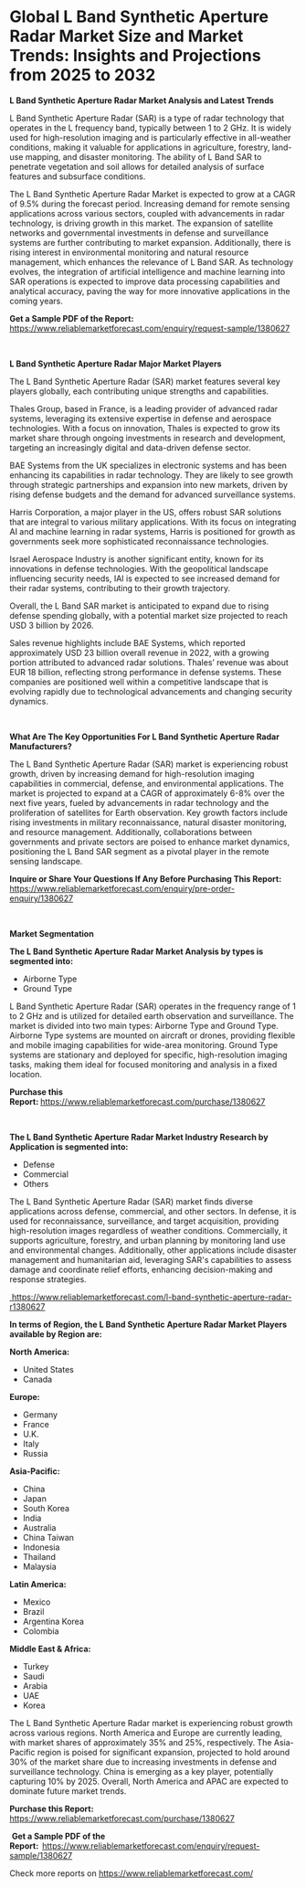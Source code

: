 <p><h1>Global L Band Synthetic Aperture Radar Market Size and Market Trends: Insights and Projections from 2025 to 2032</h1></p><p><strong>L Band Synthetic Aperture Radar Market Analysis and Latest Trends</strong></p>
<p><p>L Band Synthetic Aperture Radar (SAR) is a type of radar technology that operates in the L frequency band, typically between 1 to 2 GHz. It is widely used for high-resolution imaging and is particularly effective in all-weather conditions, making it valuable for applications in agriculture, forestry, land-use mapping, and disaster monitoring. The ability of L Band SAR to penetrate vegetation and soil allows for detailed analysis of surface features and subsurface conditions.</p><p>The L Band Synthetic Aperture Radar Market is expected to grow at a CAGR of 9.5% during the forecast period. Increasing demand for remote sensing applications across various sectors, coupled with advancements in radar technology, is driving growth in this market. The expansion of satellite networks and governmental investments in defense and surveillance systems are further contributing to market expansion. Additionally, there is rising interest in environmental monitoring and natural resource management, which enhances the relevance of L Band SAR. As technology evolves, the integration of artificial intelligence and machine learning into SAR operations is expected to improve data processing capabilities and analytical accuracy, paving the way for more innovative applications in the coming years.</p></p>
<p><strong>Get a Sample PDF of the Report:&nbsp;</strong> <a href="https://www.reliablemarketforecast.com/enquiry/request-sample/1380627?utm_campaign=2111&utm_medium=2&utm_source=Github&utm_content=ia&utm_term=15022025&utm_id=l-band-synthetic-aperture-radar">https://www.reliablemarketforecast.com/enquiry/request-sample/1380627</a></p>
<p>&nbsp;</p>
<p><strong>L Band Synthetic Aperture Radar Major Market Players</strong></p>
<p><p>The L Band Synthetic Aperture Radar (SAR) market features several key players globally, each contributing unique strengths and capabilities. </p><p>Thales Group, based in France, is a leading provider of advanced radar systems, leveraging its extensive expertise in defense and aerospace technologies. With a focus on innovation, Thales is expected to grow its market share through ongoing investments in research and development, targeting an increasingly digital and data-driven defense sector.</p><p>BAE Systems from the UK specializes in electronic systems and has been enhancing its capabilities in radar technology. They are likely to see growth through strategic partnerships and expansion into new markets, driven by rising defense budgets and the demand for advanced surveillance systems.</p><p>Harris Corporation, a major player in the US, offers robust SAR solutions that are integral to various military applications. With its focus on integrating AI and machine learning in radar systems, Harris is positioned for growth as governments seek more sophisticated reconnaissance technologies.</p><p>Israel Aerospace Industry is another significant entity, known for its innovations in defense technologies. With the geopolitical landscape influencing security needs, IAI is expected to see increased demand for their radar systems, contributing to their growth trajectory.</p><p>Overall, the L Band SAR market is anticipated to expand due to rising defense spending globally, with a potential market size projected to reach USD 3 billion by 2026. </p><p>Sales revenue highlights include BAE Systems, which reported approximately USD 23 billion overall revenue in 2022, with a growing portion attributed to advanced radar solutions. Thales’ revenue was about EUR 18 billion, reflecting strong performance in defense systems. These companies are positioned well within a competitive landscape that is evolving rapidly due to technological advancements and changing security dynamics.</p></p>
<p>&nbsp;</p>
<p><strong>What Are The Key Opportunities For L Band Synthetic Aperture Radar Manufacturers?</strong></p>
<p><p>The L Band Synthetic Aperture Radar (SAR) market is experiencing robust growth, driven by increasing demand for high-resolution imaging capabilities in commercial, defense, and environmental applications. The market is projected to expand at a CAGR of approximately 6-8% over the next five years, fueled by advancements in radar technology and the proliferation of satellites for Earth observation. Key growth factors include rising investments in military reconnaissance, natural disaster monitoring, and resource management. Additionally, collaborations between governments and private sectors are poised to enhance market dynamics, positioning the L Band SAR segment as a pivotal player in the remote sensing landscape.</p></p>
<p><strong>Inquire or Share Your Questions If Any Before Purchasing This Report:</strong> <a href="https://www.reliablemarketforecast.com/enquiry/pre-order-enquiry/1380627?utm_campaign=2111&utm_medium=2&utm_source=Github&utm_content=ia&utm_term=15022025&utm_id=l-band-synthetic-aperture-radar">https://www.reliablemarketforecast.com/enquiry/pre-order-enquiry/1380627</a></p>
<p>&nbsp;</p>
<p><strong>Market Segmentation</strong></p>
<p><strong>The L Band Synthetic Aperture Radar Market Analysis by types is segmented into:</strong></p>
<p><ul><li>Airborne Type</li><li>Ground Type</li></ul></p>
<p><p>L Band Synthetic Aperture Radar (SAR) operates in the frequency range of 1 to 2 GHz and is utilized for detailed earth observation and surveillance. The market is divided into two main types: Airborne Type and Ground Type. Airborne Type systems are mounted on aircraft or drones, providing flexible and mobile imaging capabilities for wide-area monitoring. Ground Type systems are stationary and deployed for specific, high-resolution imaging tasks, making them ideal for focused monitoring and analysis in a fixed location.</p></p>
<p><strong>Purchase this Report:&nbsp;</strong><a href="https://www.reliablemarketforecast.com/purchase/1380627?utm_campaign=2111&utm_medium=2&utm_source=Github&utm_content=ia&utm_term=15022025&utm_id=l-band-synthetic-aperture-radar">https://www.reliablemarketforecast.com/purchase/1380627</a></p>
<p>&nbsp;</p>
<p><strong>The L Band Synthetic Aperture Radar Market Industry Research by Application is segmented into:</strong></p>
<p><ul><li>Defense</li><li>Commercial</li><li>Others</li></ul></p>
<p><p>The L Band Synthetic Aperture Radar (SAR) market finds diverse applications across defense, commercial, and other sectors. In defense, it is used for reconnaissance, surveillance, and target acquisition, providing high-resolution images regardless of weather conditions. Commercially, it supports agriculture, forestry, and urban planning by monitoring land use and environmental changes. Additionally, other applications include disaster management and humanitarian aid, leveraging SAR's capabilities to assess damage and coordinate relief efforts, enhancing decision-making and response strategies.</p></p>
<p><a href="https://www.reliablemarketforecast.com/l-band-synthetic-aperture-radar-r1380627?utm_campaign=2111&utm_medium=2&utm_source=Github&utm_content=ia&utm_term=15022025&utm_id=l-band-synthetic-aperture-radar">&nbsp;https://www.reliablemarketforecast.com/l-band-synthetic-aperture-radar-r1380627</a></p>
<p><strong>In terms of Region, the L Band Synthetic Aperture Radar Market Players available by Region are:</strong></p>
<p>
    <p> <strong> North America: </strong>
        <ul>
            <li>United States</li>
            <li>Canada</li>
        </ul>
        </p> 
    <p> <strong> Europe: </strong>
        <ul>
            <li>Germany</li>
            <li>France</li>
            <li>U.K.</li>
            <li>Italy</li>
            <li>Russia</li>
        </ul>
        </p> 
    <p> <strong> Asia-Pacific: </strong>
        <ul>
            <li>China</li>
            <li>Japan</li>
            <li>South Korea</li>
            <li>India</li>
            <li>Australia</li>
            <li>China Taiwan</li>
            <li>Indonesia</li>
            <li>Thailand</li>
            <li>Malaysia</li>
        </ul>
        </p> 
    <p> <strong> Latin America: </strong>
        <ul>
            <li>Mexico</li>
            <li>Brazil</li>
            <li>Argentina Korea</li>
            <li>Colombia</li>
        </ul>
        </p> 
    <p> <strong> Middle East & Africa: </strong>
        <ul>
            <li>Turkey</li>
            <li>Saudi</li>
            <li>Arabia</li>
            <li>UAE</li>
            <li>Korea</li>
        </ul>
    </p>
    </p>
<p><p>The L Band Synthetic Aperture Radar market is experiencing robust growth across various regions. North America and Europe are currently leading, with market shares of approximately 35% and 25%, respectively. The Asia-Pacific region is poised for significant expansion, projected to hold around 30% of the market share due to increasing investments in defense and surveillance technology. China is emerging as a key player, potentially capturing 10% by 2025. Overall, North America and APAC are expected to dominate future market trends.</p></p>
<p><strong>Purchase this Report: </strong><a href="https://www.reliablemarketforecast.com/purchase/1380627?utm_campaign=2111&utm_medium=2&utm_source=Github&utm_content=ia&utm_term=15022025&utm_id=l-band-synthetic-aperture-radar">https://www.reliablemarketforecast.com/purchase/1380627</a></p>
<p>&nbsp;<strong>Get a Sample PDF of the Report:&nbsp;&nbsp;</strong><a href="https://www.reliablemarketforecast.com/enquiry/request-sample/1380627?utm_campaign=2111&utm_medium=2&utm_source=Github&utm_content=ia&utm_term=15022025&utm_id=l-band-synthetic-aperture-radar">https://www.reliablemarketforecast.com/enquiry/request-sample/1380627</a></p>
<p><strong></strong></p>
<p>Check more reports on <a href="https://www.reliablemarketforecast.com/?utm_campaign=2111&utm_medium=2&utm_source=Github&utm_content=ia&utm_term=15022025&utm_id=l-band-synthetic-aperture-radar">https://www.reliablemarketforecast.com/</a></p>